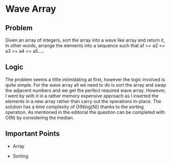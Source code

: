 # Wave Array

## Problem

Given an array of integers, sort the array into a wave like array and return it,
In other words, arrange the elements into a sequence such that a1 >= a2 <= a3 >= a4 <= a5.....

## Logic

The problem seems a little intimidating at first, however the logic involved is quite simple. For the wave array all we need to do is sort the array and swap the adjacent numbers and we get the perfect required wave array. However, I went by with it in a rather memory expensive approach as I inserted the elements in a new array rather than carry out the operations in-place. The solution has a time complexity of O(Nlog(N)) thanks to the sorting operation. As mentioned in the editorial the question can be completed with O(N) by considering the median.

## Important Points

- Array

- Sorting